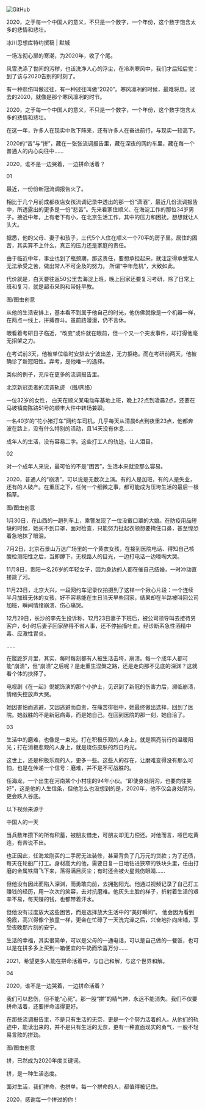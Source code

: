 ![GitHub](https://chinadigitaltimes.net/chinese/files/2021/01/post-660966-5fef008b0b186.)

2020，之于每一个中国人的意义，不只是一个数字，一个年份，这个数字饱含太多的悲情和悲壮。

冰川思想库特约撰稿 | 默城

一场冻彻心扉的寒潮，为2020年，收了个尾。

风雪洗涤了世间的污秽，也该洗净人心的浮尘，在冷冽寒风中，我们才后知后觉：到了该与2020告别的时刻了。

有一种悲伤叫做过往，有一种过往叫做“2020”。寒风凛冽的时候，最难将息。过去的2020，就像是那个寒风凛冽的时节。

2020，之于每一个中国人的意义，不只是一个数字，一个年份，这个数字饱含太多的悲情和悲壮。

在这一年，许多人在现实中败下阵来，还有许多人在奋进前行，与现实一较高下。

2020的“苦”与“拼”，藏在一张张流调报告里，藏在深夜的网约车里，藏在每一个普通人的内心向往中……

2020，谁不是一边哭着，一边拼命活着？

01

最近，一份份新冠流调报告火了。

相比于几个月前成都夜店女孩流调记录中透出的那一份“潇洒”，最近几份流调报告中，所透露出的更多是一份“悲苦”。先来看家住顺义、在海淀工作的那位34岁男子。接近中年，上有老下有小，在北京生活工作，其中的压力和困扰，想想就让人头大。

据悉，他的父母、妻子和孩子，三代5个人住在顺义一个70平的房子里。居住的困苦，其实算不上什么，真正的压力还是家庭的责任。

由于临近中年，事业也到了瓶颈期，那这责任，要想承担起来，就注定得承受常人无法承受之苦，做出常人不可企及的努力。 所谓“中年危机”，大致如此。

代价就是，白天要往返50公里去海淀上班，晚上回家还要复习考研，除了日常上班和复习，就是超市采购和带娃早教。

图/图虫创意

从他的生活安排上，基本看不到属于他自己的时光，他仿佛就像是一个机器一样，在两点一线上，拼搏奋斗。虽前路漫漫，仍不言休。

眼看着考研日子临近，“改变”或许就在眼前，但一个又一个突发事件，却打得他毫无招架之力。

在考试前3天，他被单位临时安排去宁波出差，无力拒绝。而在考研前两天，他被确诊了新冠阳性。弃考，是他唯一的选择。

类似的例子，充斥在更多的流调报告里。

北京新冠患者的流调轨迹 （图/网络）

一位32岁的女性， 白天在顺义某电动车基地上班，晚上22点到凌晨2点，还要在马坡镇南陈路51号的顺丰大件中转场兼职。

一名40岁的“花小猪打车”网约车司机，几乎每天从清晨6点到夜里23点，他都奔波在路上，没有什么特别的活动，且14天没有休息……

成年人的生活，没有容易二字。这些打工人的轨迹，让人泪目。

02

对一个成年人来说，最可怕的不是“困苦”，生活本来就没那么容易。

2020，普通人的“崩溃”，可以说是无数次上演。有的人是加班，有的人是失业，还有的人破产。在重压之下，任何一个细微之事，都可能成为压垮生活的最后一根稻草。

图/图虫创意

1月30日，在山西的一趟列车上，乘警发现了一位没戴口罩的大娘。在防疫用品短缺的时候，她买不到口罩，面对检查，只能努力扯起衣领想要掩住口鼻，甚至惶恐着急地抹了眼泪。

7月2日，北京石景山万达广场里的一个黄衣女孩，在接到医院电话、得知自己核酸检测阳性之后，当即蹲下，无视路人的目光，一边打电话一边嚎啕大哭。

11月8日，贵阳一名26岁的年轻女子，因为身边的人都在催自己结婚，一时冲动直接跳了河。

11月23日，北京大兴，一段网约车记录仪拍摄到了这样一个揪心片段：一个连续半月加班无休的女孩，好不容易能在生日当天早些回家，结果却在半路被叫回公司加班，瞬间情绪崩溃、伤心痛哭。

12月29日，长沙的李先生投诉称，12月23日妻子下班后，被公司领导叫去接待男客户，6小时后妻子回家醉得不省人事，还不停抽搐吐血。经诊断系急性酒精中毒、应激性胃炎。

……

在蹉跎岁月里，其实，每时每刻都有人被生活击垮，崩溃。每一个成年人都可能“崩溃”，但“崩溃”之后呢？是走重生涅槃之路，还是走向那不见底的深渊？这就看个体的抉择了。

电视剧《在一起》倪妮饰演的那个小护士，见识到了新冠的伤害力后，濒临崩溃，情绪失控放声大哭。

她因害怕而逃避，又因逃避而自责，在痛苦徘徊中，她最终做出选择，回到了医院。她战胜的不是新冠病毒，而是她自己。在回到医院的那一刻，她自洽了。

03

生活中的磨难，也像是一束光。打在积极乐观的人身上，就是照亮前行的温暖阳光；打在消极悲观的人身上，就是烧伤皮肤的烈日灼光。

这世上，还是积极乐观的人，更多一些。这些人的存在，让磨难变得没有那么可怕，也是在传递一个信号：磨难，并不是不可战胜的。

任海龙，一个出生在河南某个小村庄的94年小伙。“即使身处阴沟，也要向往美好”，这是他的人生信条，但他怎么也没想到的是，2020年，他不仅会身处阴沟，更会跌入谷底。

以下视频来源于

中国人的一天

当兵数年攒下的所有积蓄，被朋友借走，可朋友却无力偿还。对他而言，哑巴吃黄连，有苦说不出。

也正因此，任海龙刚买的二手房无法装修，甚至背负了几万元的贷款；为了还债，每天在轮船厂打工。身材高大的他，需要日复一日地钻进狭窄的铁块头里，任由打磨的金属铁屑飞下来，落得满目灰尘；有时还会被火星溅伤眼睛……

但他没有因此而陷入深渊，而勇敢向前，去拥抱阳光。他通过视频记录了自己打工赚钱的经历，用一次次的笑容，去对抗磨难。他灰头土脸的样子，折射着生活的艰辛不易，每天赚的钱，也都带着汗水。

但他没有过度放大这些困苦，而是选择放大生活中的“美好瞬间”。 他会因为看到晚霞，高兴得像个孩童一样，更会在忙碌了一天洗完澡之后，兴奋地扑向床铺，享受夜晚那片刻的安宁。

生活的幸福，其实很简单，可以是父母的一通电话，可以是自己做的一餐饭，也可以是在拼多多上买到一箱便宜的牛奶而欣喜万分……

2021，希望更多人能在拼命活着中，与自己和解，与这个世界和解。

04

2020，谁不是一边哭着，一边拼命活着？

我们可以悲伤，但不能“心死”。那一股“拼”的精气神，永远不能消失。我们不仅要拼命活着，还要拼命活得更好。

在那些流调报告里，不是只有生活的无奈，更是一个个努力活着的人。从他们的轨迹中，能读出来的，并不是只有生活的无奈，更有一种直面现实的勇气，一股不轻易言败的拼劲。

图/图虫创意

拼，已然成为2020年度关键词。

拼，是一种生活态度。

面对生活，我们拼命，也拼单。每一个拼命的人，都值得被记住。

2020，感谢每一个拼过的你！


